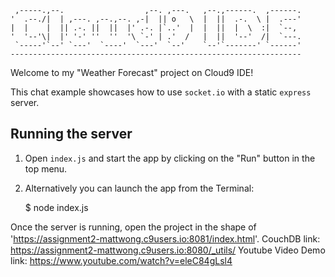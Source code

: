
     ,-----.,--.                  ,--. ,---.   ,--.,------.  ,------.
    '  .--./|  | ,---. ,--.,--. ,-|  || o   \  |  ||  .-.  \ |  .---'
    |  |    |  || .-. ||  ||  |' .-. |`..'  |  |  ||  |  \  :|  `--, 
    '  '--'\|  |' '-' ''  ''  '\ `-' | .'  /   |  ||  '--'  /|  `---.
     `-----'`--' `---'  `----'  `---'  `--'    `--'`-------' `------'
    ----------------------------------------------------------------- 


Welcome to my "Weather Forecast" project on Cloud9 IDE!

This chat example showcases how to use `socket.io` with a static `express` server.

## Running the server

1) Open `index.js` and start the app by clicking on the "Run" button in the top menu.

2) Alternatively you can launch the app from the Terminal:

    $ node index.js

Once the server is running, open the project in the shape of 'https://assignment2-mattwong.c9users.io:8081/index.html'.
CouchDB link:　https://assignment2-mattwong.c9users.io:8080/_utils/
Youtube Video Demo link: https://www.youtube.com/watch?v=eleC84gLsl4
